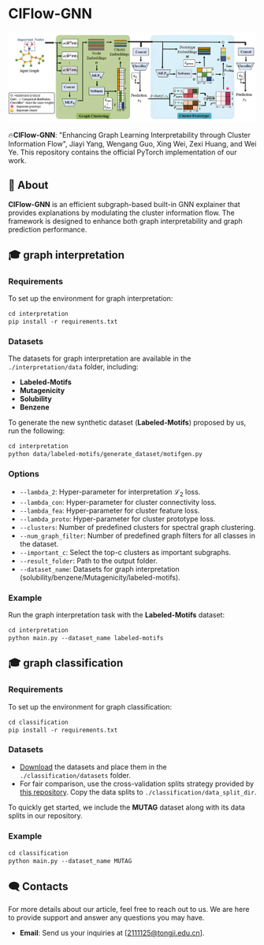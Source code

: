 # CIFlow-GNN
![image text](https://github.com/YJYTJ/CIFlow-GNN/blob/main/flowchart.jpg "The pipeline of CIFlow-GNN")

🔥**CIFlow-GNN**: "Enhancing Graph Learning Interpretability through Cluster Information Flow", Jiayi Yang, Wengang Guo, Xing Wei, Zexi Huang, and Wei Ye. This repository contains the official PyTorch implementation of our work.

## 🚀 About

**CIFlow-GNN** is an efficient subgraph-based built-in GNN explainer that provides explanations by modulating the cluster information flow. The framework is designed to enhance both graph interpretability and graph prediction performance.

## 🎓 graph interpretation
### Requirements
To set up the environment for graph interpretation:
```shell
cd interpretation
pip install -r requirements.txt
```

### Datasets
The datasets for graph interpretation are available in the ```./interpretation/data``` folder, including:
- **Labeled-Motifs**
- **Mutagenicity**
- **Solubility**
- **Benzene**

To generate the new synthetic dataset (**Labeled-Motifs**) proposed by us, run the following:
```shell
cd interpretation
python data/labeled-motifs/generate_dataset/motifgen.py
```

### Options
- `--lambda_2`: Hyper-parameter for interpretation $\mathcal{L}_{\text{2}}$ loss.
- `--lambda_con`: Hyper-parameter for cluster connectivity loss.
- `--lambda_fea`: Hyper-parameter for cluster feature loss.
- `--lambda_proto`: Hyper-parameter for cluster prototype loss.
- `--clusters`: Number of predefined clusters for spectral graph clustering.
- `--num_graph_filter`: Number of predefined graph filters for all classes in the dataset.
- `--important_c`: Select the top-c clusters as important subgraphs.
- `--result_folder`: Path to the output folder.
- `--dataset_name`: Datasets for graph interpretation (solubility/benzene/Mutagenicity/labeled-motifs).

### Example
Run the graph interpretation task with the **Labeled-Motifs** dataset:
```shell
cd interpretation
python main.py --dataset_name labeled-motifs
```

## 🎓 graph classification
### Requirements
To set up the environment for graph classification:
```shell
cd classification
pip install -r requirements.txt
```

### Datasets
-  [Download](https://chrsmrrs.github.io/datasets/docs/datasets/) the datasets and place them in the ```./classification/datasets``` folder.
-  For fair comparison, use the cross-validation splits strategy provided by [this repository](https://github.com/diningphil/gnn-comparison). Copy the data splits to ```./classification/data_split_dir```.

To quickly get started, we include the **MUTAG** dataset along with its data splits in our repository.

### Example
```shell
cd classification
python main.py --dataset_name MUTAG
```

## 🗨️ Contacts

For more details about our article, feel free to reach out to us. We are here to provide support and answer any questions you may have. 

- **Email**: Send us your inquiries at [2111125@tongji.edu.cn].


